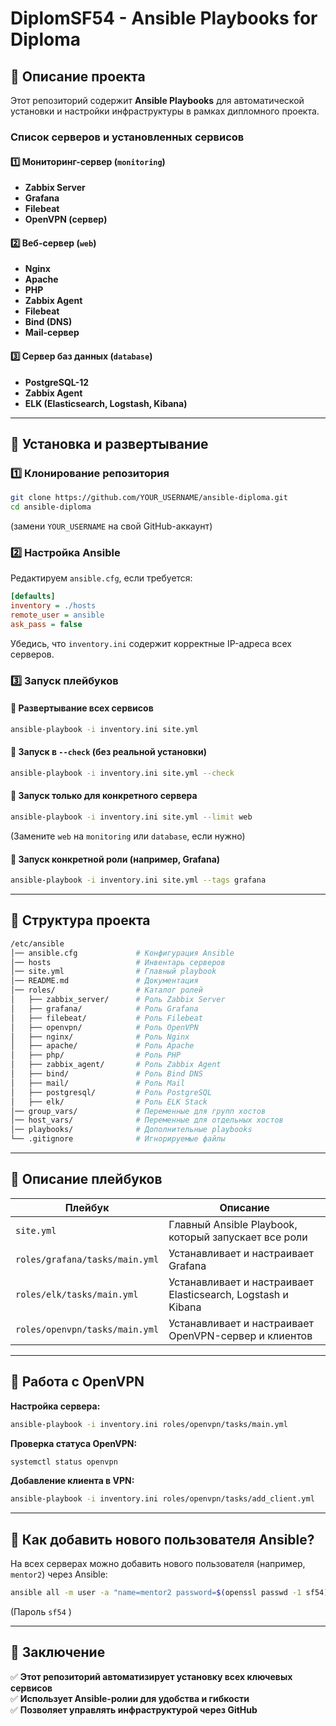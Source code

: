 # DiplomSF54 - Ansible Playbooks for Diploma

## 📌 Описание проекта
Этот репозиторий содержит **Ansible Playbooks** для автоматической установки и настройки инфраструктуры в рамках дипломного проекта.  

### **Список серверов и установленных сервисов**
#### **1️⃣ Мониторинг-сервер (`monitoring`)**
- **Zabbix Server**
- **Grafana**
- **Filebeat**
- **OpenVPN (сервер)**

#### **2️⃣ Веб-сервер (`web`)**
- **Nginx**
- **Apache**
- **PHP**
- **Zabbix Agent**
- **Filebeat**
- **Bind (DNS)**
- **Mail-сервер**

#### **3️⃣ Сервер баз данных (`database`)**
- **PostgreSQL-12**
- **Zabbix Agent**
- **ELK (Elasticsearch, Logstash, Kibana)**

---

## 📌 Установка и развертывание

### **1️⃣ Клонирование репозитория**
```bash
git clone https://github.com/YOUR_USERNAME/ansible-diploma.git
cd ansible-diploma
```
(замени `YOUR_USERNAME` на свой GitHub-аккаунт)

### **2️⃣ Настройка Ansible**
Редактируем `ansible.cfg`, если требуется:
```ini
[defaults]
inventory = ./hosts
remote_user = ansible
ask_pass = false
```
Убедись, что `inventory.ini` содержит корректные IP-адреса всех серверов.

### **3️⃣ Запуск плейбуков**
#### 🔹 **Развертывание всех сервисов**
```bash
ansible-playbook -i inventory.ini site.yml
```
#### 🔹 **Запуск в `--check` (без реальной установки)**
```bash
ansible-playbook -i inventory.ini site.yml --check
```
#### 🔹 **Запуск только для конкретного сервера**
```bash
ansible-playbook -i inventory.ini site.yml --limit web
```
(Замените `web` на `monitoring` или `database`, если нужно)

#### 🔹 **Запуск конкретной роли (например, Grafana)**
```bash
ansible-playbook -i inventory.ini site.yml --tags grafana
```

---

## 📌 Структура проекта
```bash
/etc/ansible
│── ansible.cfg             # Конфигурация Ansible
│── hosts                   # Инвентарь серверов
│── site.yml                # Главный playbook
│── README.md               # Документация
│── roles/                  # Каталог ролей
│   ├── zabbix_server/      # Роль Zabbix Server
│   ├── grafana/            # Роль Grafana
│   ├── filebeat/           # Роль Filebeat
│   ├── openvpn/            # Роль OpenVPN
│   ├── nginx/              # Роль Nginx
│   ├── apache/             # Роль Apache
│   ├── php/                # Роль PHP
│   ├── zabbix_agent/       # Роль Zabbix Agent
│   ├── bind/               # Роль Bind DNS
│   ├── mail/               # Роль Mail
│   ├── postgresql/         # Роль PostgreSQL
│   ├── elk/                # Роль ELK Stack
│── group_vars/             # Переменные для групп хостов
│── host_vars/              # Переменные для отдельных хостов
│── playbooks/              # Дополнительные playbooks
└── .gitignore              # Игнорируемые файлы
```

---

## 📌 Описание плейбуков

| **Плейбук**    | **Описание** |
|---------------|-------------|
| `site.yml` | Главный Ansible Playbook, который запускает все роли |
| `roles/grafana/tasks/main.yml` | Устанавливает и настраивает Grafana |
| `roles/elk/tasks/main.yml` | Устанавливает и настраивает Elasticsearch, Logstash и Kibana |
| `roles/openvpn/tasks/main.yml` | Устанавливает и настраивает OpenVPN-сервер и клиентов |

---

## 📌 Работа с OpenVPN
**Настройка сервера:**
```bash
ansible-playbook -i inventory.ini roles/openvpn/tasks/main.yml
```
**Проверка статуса OpenVPN:**
```bash
systemctl status openvpn
```
**Добавление клиента в VPN:**
```bash
ansible-playbook -i inventory.ini roles/openvpn/tasks/add_client.yml
```

---

## 📌 Как добавить нового пользователя Ansible?
На всех серверах можно добавить нового пользователя (например, `mentor2`) через Ansible:
```bash
ansible all -m user -a "name=mentor2 password=$(openssl passwd -1 sf54) shell=/bin/bash" --become
```
(Пароль `sf54` )

---

## 📌 Заключение
✅ **Этот репозиторий автоматизирует установку всех ключевых сервисов**  
✅ **Использует Ansible-ролии для удобства и гибкости**  
✅ **Позволяет управлять инфраструктурой через GitHub**  

